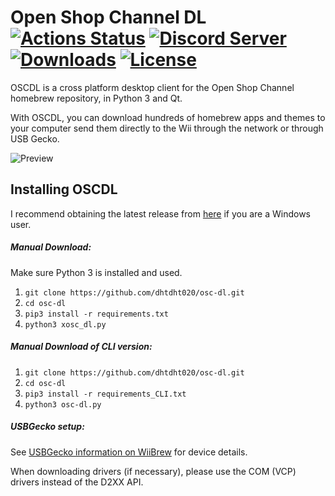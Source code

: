 
# Open Shop Channel DL [![Actions Status](https://github.com/dhtdht020/osc-dl/workflows/Build/badge.svg)](https://github.com/dhtdht020/osc-dl/actions) [![Discord Server](https://img.shields.io/discord/426478571389976577.svg)](https://discord.gg/by6mR5N) [![Downloads](https://img.shields.io/github/downloads/dhtdht020/osc-dl/total)](https://github.com/dhtdht020/osc-dl/releases) [![License](https://img.shields.io/badge/Open%20Source-GPL--3.0-lightgrey.svg)](https://github.com/dhtdht020/osc-dl/blob/master/LICENSE)

OSCDL is a cross platform desktop client for the Open Shop Channel homebrew repository, in Python 3 and Qt.

With OSCDL, you can download hundreds of homebrew apps and themes to your computer send them directly to the Wii through the network or through USB Gecko.

![Preview](https://user-images.githubusercontent.com/18469146/144217304-b690eba3-4c71-4791-9705-6dd36c0a1fcd.png)

## Installing OSCDL

I recommend obtaining the latest release from [here](https://github.com/dhtdht020/osc-dl/releases) if you are a Windows user.
##### Manual Download:

Make sure Python 3 is installed and used.

1. `git clone https://github.com/dhtdht020/osc-dl.git`
2. `cd osc-dl`
2. `pip3 install -r requirements.txt`
3. `python3 xosc_dl.py`

##### Manual Download of CLI version:

1. `git clone https://github.com/dhtdht020/osc-dl.git`
2. `cd osc-dl`
2. `pip3 install -r requirements_CLI.txt`
3. `python3 osc-dl.py`

##### USBGecko setup:

See [USBGecko information on WiiBrew](https://wiibrew.org/wiki/USB_Gecko) for device details.

When downloading drivers (if necessary), please use the COM (VCP) drivers instead of the D2XX API.
